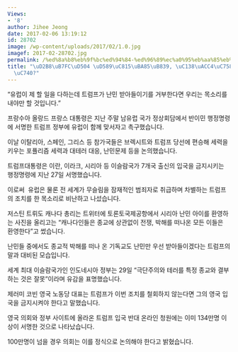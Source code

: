 ```yaml
---
Views:
- '8'
author: Jihee Jeong
date: 2017-02-06 13:19:12
id: 28702
image: /wp-content/uploads/2017/02/1.0.jpg
imagef: 2017-02-28702.jpg
permalink: /%ed%8a%b8%eb%9f%bc%ed%94%84-%ed%96%89%ec%a0%95%eb%aa%85%eb%a0%b9-%ec%84%b8%ea%b3%84%ec%9d%98-%eb%b0%98%ec%9d%91%ec%9d%80/
title: "\uD2B8\uB7FC\uD504 \uD589\uC815\uBA85\uB839, \uC138\uACC4\uC758 \uBC18\uC751\
  \uC740?"
---
```


“유럽이 제 할 일을 다하는데 트럼프가 난민 받아들이기를 거부한다면 우리는 목소리를 내야만 할 것입니다.”

프랑수아 올랑드 프랑스 대통령은 지난 주말 남유럽 국가 정상회담에서 반이민 행정명령에 서명한 트럼프 정부에 유럽이 함께 맞서자고 촉구했습니다.

이날 이탈리아, 스페인, 그리스 등 참가국들은 브렉시트와 트럼프 당선에 편승해 세력을 키우는 포퓰리즘 세력과 대테러 대응, 난민문제 등을 논의했습니다.

트럼프대통령은 이란, 이라크, 시리아 등 이슬람국가 7개국 출신의 입국을 금지시키는 행정명령에 지난 27일 서명했습니다.

이로써  유럽은 물론 전 세계가 무슬림을 잠재적인 범죄자로 취급하며 차별하는 트럼프의 조치를 한 목소리로 비난하고 나섰습니다.

저스틴 트뤼도 캐나다 총리는 트위터에 토론토국제공항에서 시리아 난민 아이를 환영하는 사진을 올리고는 “캐나다인들은 종교에 상관없이 전쟁, 박해를 떠나온 모든 이들은 환영한다”고 썼습니다.

난민들 중에서도 종교적 박해를 떠나 온 기독교도 난민만 우선 받아들이겠다는 트럼프의 말과 대비된 모습입니다.

세계 최대 이슬람국가인 인도네시아 정부는 29일 “극단주의와 테러를 특정 종교와 결부하는 것은 잘못”이라며 유감을 표명했습니다.

제러미 코빈 영국 노동당 대표는 트럼프가 이번 조치를 철회하지 않는다면 그의 영국 입국을 금지시켜야 한다고 말했습니다.

영국 의회와 정부 사이트에 올라온 트럼프 입국 반대 온라인 청원에는 이미 134만명 이상이 서명한 것으로 나타났습니다.

100만명이 넘을 경우 의회는 이를 정식으로 논의해야 한다고 밝혔습니다.